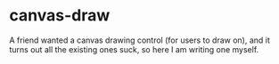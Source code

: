 canvas-draw
===========

A friend wanted a canvas drawing control (for users to draw on), and it turns out all the existing ones suck, so here I am writing one myself.
